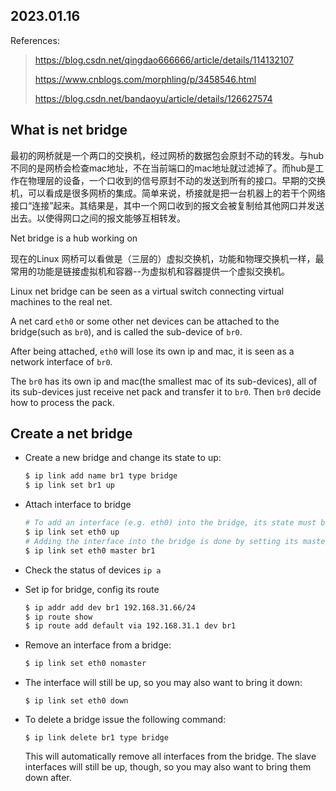 2023.01.16
---

References:
> https://blog.csdn.net/qingdao666666/article/details/114132107
>
> https://www.cnblogs.com/morphling/p/3458546.html
>
> https://blog.csdn.net/bandaoyu/article/details/126627574

## What is net bridge

最初的网桥就是一个两口的交换机，经过网桥的数据包会原封不动的转发。与hub不同的是网桥会检查mac地址，不在当前端口的mac地址就过滤掉了。而hub是工作在物理层的设备，一个口收到的信号原封不动的发送到所有的接口。早期的交换机，可以看成是很多网桥的集成。简单来说，桥接就是把一台机器上的若干个网络接口“连接”起来。其结果是，其中一个网口收到的报文会被复制给其他网口并发送出去。以使得网口之间的报文能够互相转发。

Net bridge is a hub working on 


现在的Linux 网桥可以看做是（三层的）虚拟交换机，功能和物理交换机一样，最常用的功能是链接虚拟机和容器--为虚拟机和容器提供一个虚拟交换机。

Linux net bridge can be seen as a virtual switch connecting virtual machines to the real net.

A net card `eth0` or some other net devices can be attached to the bridge(such as `br0`), and is called the sub-device of `br0`. 

After being attached, `eth0` will lose its own ip and mac, it is seen as a network interface of `br0`.

The `br0` has its own ip and mac(the smallest mac of its sub-devices), all of its sub-devices just receive net pack and transfer it to `br0`. Then `br0` decide how to process the pack.

## Create a net bridge

- Create a new bridge and change its state to up:

  ```bash
  $ ip link add name br1 type bridge
  $ ip link set br1 up
  ```

- Attach interface to bridge

  ```bash
  # To add an interface (e.g. eth0) into the bridge, its state must be up:
  $ ip link set eth0 up
  # Adding the interface into the bridge is done by setting its master to br1:
  $ ip link set eth0 master br1
  ```

- Check the status of devices `ip a`

- Set ip for bridge, config its route

  ```bash
  $ ip addr add dev br1 192.168.31.66/24
  $ ip route show
  $ ip route add default via 192.168.31.1 dev br1
  ```

- Remove an interface from a bridge:

  ```bash
  $ ip link set eth0 nomaster
  ```

- The interface will still be up, so you may also want to bring it down:

  ```
  $ ip link set eth0 down
  ```

- To delete a bridge issue the following command:

  ```
  $ ip link delete br1 type bridge
  ```

  This will automatically remove all interfaces from the bridge. The slave interfaces will still be up, though, so you may also want to bring them down after.

